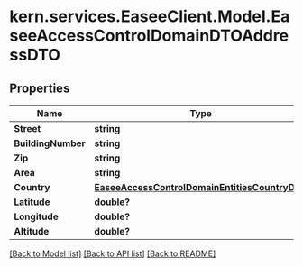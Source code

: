 # kern.services.EaseeClient.Model.EaseeAccessControlDomainDTOAddressDTO

## Properties

Name | Type | Description | Notes
------------ | ------------- | ------------- | -------------
**Street** | **string** |  | [optional] 
**BuildingNumber** | **string** |  | [optional] 
**Zip** | **string** |  | [optional] 
**Area** | **string** |  | [optional] 
**Country** | [**EaseeAccessControlDomainEntitiesCountryDTO**](EaseeAccessControlDomainEntitiesCountryDTO.md) |  | [optional] 
**Latitude** | **double?** |  | [optional] 
**Longitude** | **double?** |  | [optional] 
**Altitude** | **double?** |  | [optional] 

[[Back to Model list]](../README.md#documentation-for-models) [[Back to API list]](../README.md#documentation-for-api-endpoints) [[Back to README]](../README.md)

